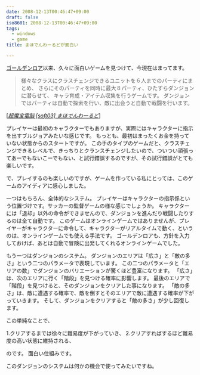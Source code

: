```yaml
---
date: 2008-12-13T00:46:47+09:00
draft: false
iso8601: 2008-12-13T00:46:47+09:00
tags:
  - windows
  - game
title: まほでんわーるどが面白い

---
```


<a href="/2008/07/23/233714">ゴールデンロア</a>以来、久々に面白いゲームを見つけて、今現在はまってます。

<blockquote cite="http://www.nona.dti.ne.jp/~kbz/soft03.html" title="超魔宝電脳 [soft03] まほでんわーるど" class="blockquote">様々なクラスにクラスチェンジできるユニットを６人までのパーティにまとめ、 さらにそのパーティを同時に最大８パーティ、ひたすらダンジョンに潜らせて、 キャラ育成・アイテム収集を行うゲームです。 ダンジョンではパーティは自動で探索を行い、敵に出会うと自動で戦闘を行います。</blockquote>
<div class="cite">[<cite><a href="http://www.nona.dti.ne.jp/~kbz/soft03.html">超魔宝電脳 [soft03] まほでんわーるど</a></cite>]</div>

プレイヤーは最初のキャラクターでもありますが、実際にはキャラクターに指示を出すブルジョアみたいな感じです。
もっとも、最初はまったくお金を持っていない状態からのスタートですが。
この手のタイプのゲームだと、クラスチェンジできるレベルで、きっちりとクランスチェンジしたいので、ついつい頑張ってあーでもないこーでもない、と試行錯誤するのですが、その試行錯誤がとても楽しいです。

で、プレイするのも楽しいのですが、ゲームを作っている私にとっては、このゲームのアイディアに感心しました。

一つはもちろん、全体的なシステム。
プレイヤーはキャラクターの指示係という位置づけです。サッカーの監督ゲームの様な感じでしょうか。
キャラクターには「退却」以外の命令ができませんので、ダンジョンを進んだり戦闘したりするのは全て自動です。
このゲームはオンラインゲームではありませんが、プレイヤーがキャラクターに命令して、キャラクターがリアルタイムで動く、というのは、オンラインゲームでも使える手法です。
ゴールデンロアも、方針を入力しておけば、あとは自動で冒険に出発してくれるオンラインゲームでした。

もう一つはダンジョンのシステム。
ダンジョンのエリアは「広さ」と「敵の多さ」という二つのパラメータで表現しています。
この二つのパラメータと「エリアの数」でダンジョンのバリエーションが驚くほど豊富になります。
「広さ」は、次のエリアに行く「階段」を見つける確率に影響します。
最後のエリアで「階段」を見つけると、そのダンジョンをクリアした事になります。
「敵の多さ」は、敵に遭遇する確率で、敵を倒すとそのエリアで敵に遭遇する確率が下がっていきます。
そして、ダンジョンをクリアすると「敵の多さ」が少し回復します。

この単純なことで、

1.クリアするまでは徐々に難易度が下がっていき、
2.クリアすればするほど難易度の高い状態に維持される、

のです。
面白い仕組みです。

このダンジョンのシステムは何かの機会で使ってみたいですね。
